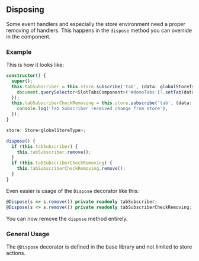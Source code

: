 ## Disposing

Some event handlers and especially the store environment need a proper removing of handlers. This happens in the `dispose` method you can
override in the component.

### Example

This is how it looks like:

```ts
constructor() {
  super();
  this.tabSubscriber = this.store.subscribe('tab', (data: globalStoreType) => {
    document.querySelector<SlotTabsComponent>('#demoTabs')?.setTab(data.tab);
  });
  this.tabSubscriberCheckRemoving = this.store.subscribe('tab', (data: globalStoreType) => {
    console.log('Tab Subscriber received change from store');
  });
}

store: Store<globalStoreType>;

dispose() {
  if (this.tabSubscriber) {
    this.tabSubscriber.remove();
  }
  if (this.tabSubscriberCheckRemoving) {
    this.tabSubscriberCheckRemoving.remove();
  }
}
```

Even easier is usage of the `Dispose` decorator like this:

```ts
@Dispose(s => s.remove()) private readonly tabSubscriber;
@Dispose(s => s.remove()) private readonly tabSubscriberCheckRemoving;
```

You can now remove the `dispose` method entirely.

### General Usage

The `@Dispose` decorator is defined in the base library and not limited to store actions.

